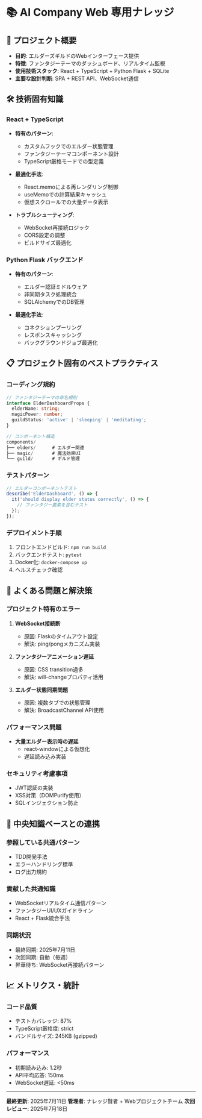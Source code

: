 # 📚 AI Company Web 専用ナレッジ

## 🎯 プロジェクト概要
- **目的**: エルダーズギルドのWebインターフェース提供
- **特徴**: ファンタジーテーマのダッシュボード、リアルタイム監視
- **使用技術スタック**: React + TypeScript + Python Flask + SQLite
- **主要な設計判断**: SPA + REST API、WebSocket通信

## 🛠️ 技術固有知識

### React + TypeScript
- **特有のパターン**:
  - カスタムフックでのエルダー状態管理
  - ファンタジーテーマコンポーネント設計
  - TypeScript厳格モードでの型定義

- **最適化手法**:
  - React.memoによる再レンダリング制御
  - useMemoでの計算結果キャッシュ
  - 仮想スクロールでの大量データ表示

- **トラブルシューティング**:
  - WebSocket再接続ロジック
  - CORS設定の調整
  - ビルドサイズ最適化

### Python Flask バックエンド
- **特有のパターン**:
  - エルダー認証ミドルウェア
  - 非同期タスク処理統合
  - SQLAlchemyでのDB管理

- **最適化手法**:
  - コネクションプーリング
  - レスポンスキャッシング
  - バックグラウンドジョブ最適化

## 📋 プロジェクト固有のベストプラクティス

### コーディング規約
```typescript
// ファンタジーテーマの命名規則
interface ElderDashboardProps {
  elderName: string;
  magicPower: number;
  guildStatus: 'active' | 'sleeping' | 'meditating';
}

// コンポーネント構造
components/
├── elders/      # エルダー関連
├── magic/       # 魔法効果UI
└── guild/       # ギルド管理
```

### テストパターン
```typescript
// エルダーコンポーネントテスト
describe('ElderDashboard', () => {
  it('should display elder status correctly', () => {
    // ファンタジー要素を含むテスト
  });
});
```

### デプロイメント手順
1. フロントエンドビルド: `npm run build`
2. バックエンドテスト: `pytest`
3. Docker化: `docker-compose up`
4. ヘルスチェック確認

## 🚨 よくある問題と解決策

### プロジェクト特有のエラー
1. **WebSocket接続断**
   - 原因: Flaskのタイムアウト設定
   - 解決: ping/pongメカニズム実装

2. **ファンタジーアニメーション遅延**
   - 原因: CSS transition過多
   - 解決: will-changeプロパティ活用

3. **エルダー状態同期問題**
   - 原因: 複数タブでの状態管理
   - 解決: BroadcastChannel API使用

### パフォーマンス問題
- **大量エルダー表示時の遅延**
  - react-windowによる仮想化
  - 遅延読み込み実装

### セキュリティ考慮事項
- JWT認証の実装
- XSS対策（DOMPurify使用）
- SQLインジェクション防止

## 🔄 中央知識ベースとの連携

### 参照している共通パターン
- TDD開発手法
- エラーハンドリング標準
- ログ出力規約

### 貢献した共通知識
- WebSocketリアルタイム通信パターン
- ファンタジーUI/UXガイドライン
- React + Flask統合手法

### 同期状況
- 最終同期: 2025年7月11日
- 次回同期: 自動（毎週）
- 昇華待ち: WebSocket再接続パターン

## 📈 メトリクス・統計

### コード品質
- テストカバレッジ: 87%
- TypeScript厳格度: strict
- バンドルサイズ: 245KB (gzipped)

### パフォーマンス
- 初期読み込み: 1.2秒
- API平均応答: 150ms
- WebSocket遅延: <50ms

---

**最終更新**: 2025年7月11日
**管理者**: ナレッジ賢者 + Webプロジェクトチーム
**次回レビュー**: 2025年7月18日
